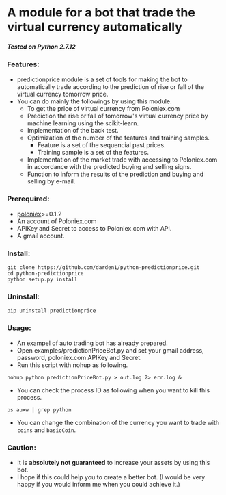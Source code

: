 # **A module for a bot that trade the virtual currency automatically**
##### _Tested on Python 2.7.12_

### Features:
- predictionprice module is a set of tools for making the bot to automatically trade according to the prediction of rise or fall of the virtual currency tomorrow price.
- You can do mainly the followings by using this module.
  - To get the price of virtual currency from Poloniex.com
  - Prediction the rise or fall of tomorrow's virtual currency price by machine learning using the scikit-learn.
  - Implementation of the back test.
  - Optimization of the number of the features and training samples.
    - Feature is a set of the sequencial past prices.
    - Training sample is a set of the features.
  - Implementation of the market trade with accessing to Poloniex.com in accordance with the predicted buying and selling signs.
  - Function to inform the results of the prediction and buying and selling by e-mail.

### Prerequired:
- [poloniex](https://github.com/s4w3d0ff/python-poloniex)>=0.1.2
- An account of Poloniex.com
- APIKey and Secret to access to Poloniex.com with API.
- A gmail account.

### Install:
```
git clone https://github.com/darden1/python-predictionprice.git
cd python-predictionprice
python setup.py install
```

### Uninstall:
```
pip uninstall predictionprice
```

### Usage:
- An exampel of auto trading bot has already prepared.
- Open examples/predictionPriceBot.py and set your gmail address, password, poloniex.com APIKey and Secret.
- Run this script with nohup as following.
```
nohup python predictionPriceBot.py > out.log 2> err.log &
```
- You can check the process ID as following when you want to kill this process.
```
ps auxw | grep python
```
- You can change the combination of the currency you want to trade with `coins` and `basicCoin`.

###  Caution:
- It is **absolutely not guaranteed** to increase your assets by using this bot.
- I hope if this could help you to create a better bot. (I would be very happy if you would inform me when you could achieve it.)
